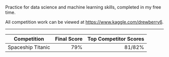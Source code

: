 Practice for data science and machine learning skills, completed in my free time.

All competition work can be viewed at https://www.kaggle.com/drewberry6.

---

|Competition|Final Score|Top Competitor Scores|
|-----------|---:|---:|
|Spaceship Titanic|79%|81/82%|
